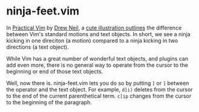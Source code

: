 ninja-feet.vim
==============

In [Practical Vim][1] by [Drew Neil][2], a [cute illustration outlines][3] the
difference between Vim's standard motions and text objects. In short, we see a
ninja kicking in one direciton (a motion) compared to a ninja kicking in two
directions (a text object).

While Vim has a great number of wonderful text objects, and plugins can add
even more, there is no general way to operate from the cursor to the beginning
or end of those text objects.

Well, now there is. ninja-feet.vim lets you do so by putting `[` or `]` between
the operator and the text object. For example, `d]i)` deletes from the cursor
to the end of the current parenthetical term. `c[ip` changes from the cursor to
the beginning of the paragraph.

[1]: http://pragprog.com/book/dnvim/practical-vim
[2]: http://drewneil.com/
[3]: https://twitter.com/odcmmot/status/432254338925617152

